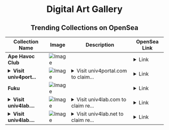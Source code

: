 <div align="center">

# Digital Art Gallery

## Trending Collections on OpenSea

| Collection Name                       | Image                                                                                     | Description                       | OpenSea Link                                                                                          |
|---------------------------------------|-------------------------------------------------------------------------------------------|-----------------------------------|--------------------------------------------------------------------------------------------------------|
| **Ape Havoc Club** | ![Image](https://i.seadn.io/s/raw/files/2e7e0f4e11187ab4bebeaae705bea017.png?w=500&auto=format?w=200&auto=format) |  | <details><summary>Link</summary>[Ape Havoc Club](https://opensea.io/collection/ape-havoc-club)</details> |
| **<details><summary>Visit univ4port...</summary>Visit univ4portal.com to claim rewards</details>** | ![Image](https://i.seadn.io/s/raw/files/5f62b1605ac7d82d612fe454953676a1.png?w=500&auto=format?w=200&auto=format) | <details><summary>Visit univ4portal.com to claim...</summary>Visit univ4portal.com to claim rewards</details> | <details><summary>Link</summary>[Visit univ4portal.com to claim rewards](https://opensea.io/collection/visit-univ4portal-com-to-claim-rewards-15)</details> |
| **Fuku** | ![Image](https://i.seadn.io/s/raw/files/a40f42629d5f5ad962ae132e67a4a7d5.png?w=500&auto=format?w=200&auto=format) |  | <details><summary>Link</summary>[Fuku](https://opensea.io/collection/fuku-8)</details> |
| **<details><summary>Visit univ4lab....</summary>Visit univ4lab.com to claim rewards</details>** | ![Image](https://i.seadn.io/s/raw/files/5f62b1605ac7d82d612fe454953676a1.png?w=500&auto=format?w=200&auto=format) | <details><summary>Visit univ4lab.com to claim re...</summary>Visit univ4lab.com to claim rewards</details> | <details><summary>Link</summary>[Visit univ4lab.com to claim rewards](https://opensea.io/collection/visit-univ4lab-com-to-claim-rewards-52)</details> |
| **<details><summary>Visit univ4lab....</summary>Visit univ4lab.net to claim rewards</details>** | ![Image](https://i.seadn.io/s/raw/files/5f62b1605ac7d82d612fe454953676a1.png?w=500&auto=format?w=200&auto=format) | <details><summary>Visit univ4lab.net to claim re...</summary>Visit univ4lab.net to claim rewards</details> | <details><summary>Link</summary>[Visit univ4lab.net to claim rewards](https://opensea.io/collection/visit-univ4lab-net-to-claim-rewards-33)</details> |

</div>